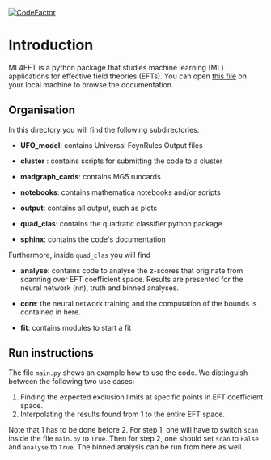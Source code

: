 [![CodeFactor](https://www.codefactor.io/repository/github/lhcfitnikhef/ml4eft/badge?s=4529ce75fe7f8468c4b83b95ee93648e8aba7e6a)](https://www.codefactor.io/repository/github/lhcfitnikhef/ml4eft)

# Introduction

ML4EFT is a python package that studies machine learning (ML) applications for effective field
theories (EFTs). You can open [this file](https://github.com/LHCfitNikhef/ML4EFT/blob/main/code/sphinx/_build/html/index.html) on your local machine to browse the documentation.


## Organisation

In this directory you will find the following subdirectories:

* **UFO_model**: contains Universal FeynRules Output files


* **cluster** : contains scripts for submitting the code to a cluster


* **madgraph_cards**: contains MG5 runcards


* **notebooks**: contains mathematica notebooks and/or scripts


* **output**: contains all output, such as plots


* **quad_clas**: contains the quadratic classifier python package


* **sphinx**: contains the code's documentation


Furthermore, inside ```quad_clas``` you will find 

* **analyse**: contains code to analyse the z-scores that originate from
    scanning over EFT coefficient space. Results are presented for
    the neural network (nn), truth and binned analyses.
  

* **core**: the neural network training and the computation of the bounds is contained in here.


* **fit**: contains modules to start a fit

## Run instructions

The file ```main.py```  shows an example how to use the code. We distinguish between the following two
use cases:

1. Finding the expected exclusion limits at specific points in EFT coefficient space. 
2. Interpolating the results found from 1 to the entire EFT space. 

Note that 1 has to be done before 2. For step 1, one will have to switch ```scan``` inside the file 
```main.py``` to ```True```. Then for step 2, one should set ```scan``` to ```False``` and 
```analyse``` to ```True```. The binned analysis can be run from here as well.







